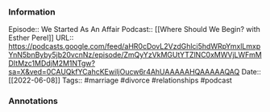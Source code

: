 ### Information

Episode:: We Started As An Affair
Podcast:: [[Where Should We Begin? with Esther Perel]]
URL:: https://podcasts.google.com/feed/aHR0cDovL2VzdGhlci5hdWRpYmxlLmxpYnN5bnByby5jb20vcnNz/episode/ZmQyYzVkMGUtYTZlNC0xMWVjLWFmMDItMzc1MDdjM2M1NTgw?sa=X&ved=0CAUQkfYCahcKEwiIjOucw6r4AhUAAAAAHQAAAAAQAQ
Date:: [[2022-06-08]]
Tags:: #marriage #divorce #relationships 
#podcast


### Annotations

